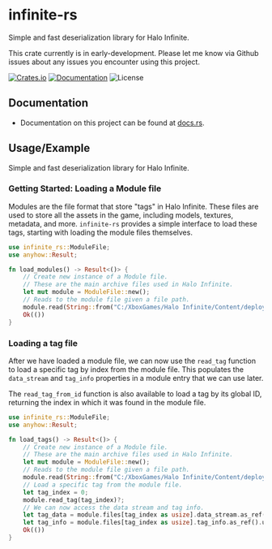 infinite-rs
===
Simple and fast deserialization library for Halo Infinite.

This crate currently is in early-development. Please let me know via Github issues about any issues you encounter using this project.

[![Crates.io](https://img.shields.io/crates/v/infinite-rs.svg)](https://crates.io/crates/infinite-rs)
[![Documentation](https://docs.rs/infinite-rs/badge.svg)](https://docs.rs/infinite-rs)
![License](https://img.shields.io/crates/l/infinite-rs.svg)

## Documentation
- Documentation on this project can be found at [docs.rs](https://docs.rs/infinite-rs).

## Usage/Example

Simple and fast deserialization library for Halo Infinite.

### Getting Started: Loading a Module file
Modules are the file format that store "tags" in Halo Infinite. These files are used to store all the assets in the game, including models, textures, metadata, and more. `infinite-rs` provides a simple interface to load these tags, starting with loading the module files themselves.

```rust
use infinite_rs::ModuleFile;
use anyhow::Result;

fn load_modules() -> Result<()> {
    // Create new instance of a Module file.
    // These are the main archive files used in Halo Infinite.
    let mut module = ModuleFile::new();
    // Reads to the module file given a file path.
    module.read(String::from("C:/XboxGames/Halo Infinite/Content/deploy/any/globals-rtx-new.module"))?;
    Ok(())
}
```

### Loading a tag file
After we have loaded a module file, we can now use the `read_tag` function to load a specific tag by index from the module file. This populates the `data_stream` and `tag_info` properties in a module entry that we can use later.

The `read_tag_from_id` function is also available to load a tag by its global ID, returning the index in which it was found in the module file.

```rust
use infinite_rs::ModuleFile;
use anyhow::Result;

fn load_tags() -> Result<()> {
    // Create new instance of a Module file.
    // These are the main archive files used in Halo Infinite.
    let mut module = ModuleFile::new();
    // Reads to the module file given a file path.
    module.read(String::from("C:/XboxGames/Halo Infinite/Content/deploy/any/globals-rtx-new.module"))?;
    // Load a specific tag from the module file.
    let tag_index = 0;
    module.read_tag(tag_index)?;
    // We can now access the data stream and tag info.
    let tag_data = module.files[tag_index as usize].data_stream.as_ref().unwrap();
    let tag_info = module.files[tag_index as usize].tag_info.as_ref().unwrap();
    Ok(())
}
```
